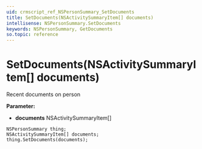 ```yaml
---
uid: crmscript_ref_NSPersonSummary_SetDocuments
title: SetDocuments(NSActivitySummaryItem[] documents)
intellisense: NSPersonSummary.SetDocuments
keywords: NSPersonSummary, GetDocuments
so.topic: reference
---
```


# SetDocuments(NSActivitySummaryItem[] documents)

Recent documents on person

**Parameter:** 
 - **documents** NSActivitySummaryItem[]

```crmscript
NSPersonSummary thing;
NSActivitySummaryItem[] documents;
thing.SetDocuments(documents);
```

